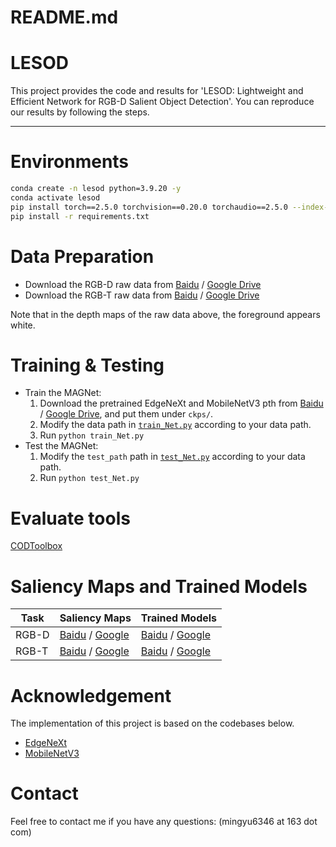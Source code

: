 # README.md

# LESOD

This project provides the code and results for 'LESOD: Lightweight and Efficient Network for RGB-D Salient Object Detection'. You can reproduce our results by following the steps.
<hr>

# Environments

```bash
conda create -n lesod python=3.9.20 -y
conda activate lesod
pip install torch==2.5.0 torchvision==0.20.0 torchaudio==2.5.0 --index-url https://download.pytorch.org/whl/cu118
pip install -r requirements.txt
```

# Data Preparation

- Download the RGB-D raw data from [Baidu](https://pan.baidu.com/s/10Y90OXUFoW8yAeRmr5LFnA?pwd=exwj) / [Google Drive](https://drive.google.com/file/d/19HXwGJCtz0QdEDsEbH7cJqTBfD-CEXxX/view?usp=sharing) <br>
- Download the RGB-T raw data from [Baidu](https://pan.baidu.com/s/1eexJSI4a2EGoaYcDkt1B9Q?pwd=i7a2) / [Google Drive](https://drive.google.com/file/d/1hLhn5WV6xh-Q41upXF-bzyVpbszF9hUc/view?usp=sharing) <br>

Note that in the depth maps of the raw data above, the foreground appears white.

# Training & Testing

- Train the MAGNet:
    1. Download the pretrained EdgeNeXt and MobileNetV3 pth from [Baidu](https://pan.baidu.com/s/11bNtCS7HyjnB7Lf3RIbpFg?pwd=bxiw) / [Google Drive](https://drive.google.com/file/d/1mJsIvMjmoOEPrLp5-CxcuFwNk3vAa8E5/view?usp=sharing), and put them under `ckps/`.
    2. Modify the data path in [`train_Net.py`](https://github.com/mingyu6346/LESOD/blob/main/train_Net.py) according to your data path.
    3. Run `python train_Net.py`
- Test the MAGNet:
    1. Modify the `test_path` path in [`test_Net.py`](https://github.com/mingyu6346/LESOD/blob/main/test_Net.py) according to your data path.
    2. Run `python test_Net.py`

# Evaluate tools

[CODToolbox](https://github.com/DengPingFan/CODToolbox) 

# Saliency Maps and Trained Models

| Task | Saliency Maps |  Trained Models |
| --- | --- | --- |
| RGB-D | [Baidu](https://pan.baidu.com/s/1rlxroAixS0hOqUj2Pv6SPw?pwd=4f76) / [Google](https://drive.google.com/file/d/1cLC3uJeNDKig8yFGHdMwqxiur1VSfRdn/view?usp=sharing) | [Baidu](https://pan.baidu.com/s/1gvL7mwzejVK0d6jQT101QA?pwd=frag) / [Google](https://drive.google.com/file/d/1nO2DKIbjC_ciRrIwBe7hxSbnYQ042YXT/view?usp=sharing) |
| RGB-T | [Baidu](https://pan.baidu.com/s/1DDc4BJuaGoE8PR8acfmWOA?pwd=e52c) / [Google](https://drive.google.com/file/d/18ssIX1S3yPqLqUKrh9yh2XgCTVWx3fco/view?usp=sharing) | [Baidu](https://pan.baidu.com/s/1Iph5-E9nByoiQKfH8oWORQ?pwd=bgyn) / [Google](https://drive.google.com/file/d/1CdoGFAj5en7kdRPSEpPg_sByvVmqACJv/view?usp=sharing) |

# Acknowledgement

The implementation of this project is based on the codebases below. <br>

- [EdgeNeXt](https://github.com/mmaaz60/EdgeNeXt) <br>
- [MobileNetV3](https://arxiv.org/abs/1905.02244) <br>

# Contact

Feel free to contact me if you have any questions: (mingyu6346 at 163 dot com)
